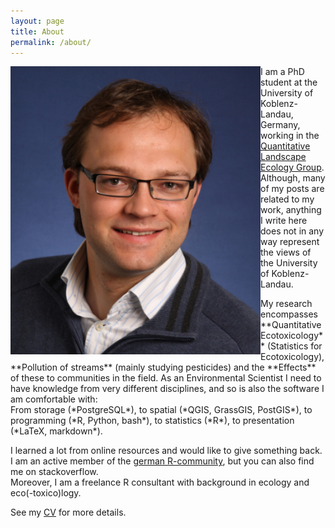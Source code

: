 ```yaml
---
layout: page
title: About
permalink: /about/
---
```


<div class="row">
  <div class="col-md-3">
    <div class="container">
      <div class='sidebar'>
	<img style="float: left" width="400" src="/images/me.jpg" style="padding:20px;">
	</div>
    </div>
  </div>
  <div class="col-md-9">
 <p>
I am a PhD student at the University of Koblenz-Landau, Germany, working in the <a href="https://www.uni-koblenz-landau.de/en/campus-landau/faculty7/environmental-sciences/landscape-ecology?set_language=en" target="_blank">Quantitative Landscape Ecology Group</a>. 
Although, many of my posts are related to my work, anything I write here does not in any way represent the views of the University of Koblenz-Landau.
 </p>
  </div>
</div>

<p markdown = "1">
My research encompasses **Quantitative Ecotoxicology** (Statistics for Ecotoxicology), **Pollution of streams** (mainly studying pesticides) and the **Effects** of these to communities in the field. 
As an Environmental Scientist I need to have knowledge from very different disciplines, and so is also the software I am comfortable with: 
<br>
From storage (*PostgreSQL*), to spatial (*QGIS, GrassGIS, PostGIS*), to programming (*R, Python, bash*), to statistics (*R*), to presentation (*LaTeX, markdown*).
</p>


<p>
I learned a lot from online resources and  would like to give something back.  
I am an active member of the <a href="http://forum.r-statistik.de/index.php" target="_blank">german R-community</a>, but you can also find me on stackoverflow. 
<br>
Moreover, I am a freelance R consultant with background in ecology and eco(-toxico)logy.
</p>

See my [CV](https://github.com/EDiLD/CV/raw/master/escv.pdf) for more details.
